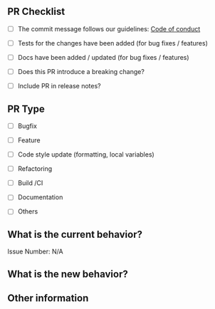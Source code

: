 ## PR Checklist
<!-- Please check if your PR fulfills the following requirements: -->

- [ ] The commit message follows our guidelines: [Code of conduct](https://github.com/patched-codes/patchwork/blob/main/CODE_OF_CONDUCT.md)
- [ ] Tests for the changes have been added (for bug fixes / features)
- [ ] Docs have been added / updated (for bug fixes / features)
- [ ] Does this PR introduce a breaking change?
- [ ] Include PR in release notes?


## PR Type
<!-- What kind of change does this PR introduce? -->
<!-- Please check the one that applies to this PR using "x". -->

- [ ] Bugfix
- [ ] Feature
- [ ] Code style update (formatting, local variables)
- [ ] Refactoring
- [ ] Build /CI
- [ ] Documentation
- [ ] Others


## What is the current behavior?
<!-- Please describe the current behavior that you are modifying, or link to a relevant issue. -->

Issue Number: N/A


## What is the new behavior?

<!-- If this PR contains a breaking change, please describe the impact and migration path for existing applications below. -->



## Other information